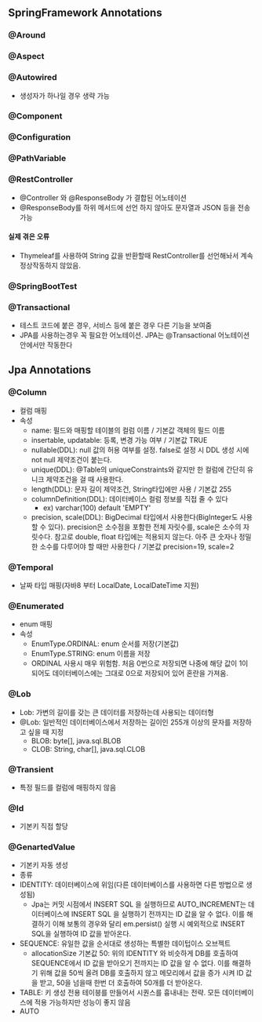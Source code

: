 ## SpringFramework Annotations

### @Around

### @Aspect

### @Autowired
- 생성자가 하나일 경우 생략 가능

### @Component

### @Configuration

### @PathVariable

### @RestController
- @Controller 와 @ResponseBody 가 결합된 어노테이션
- @ResponseBody를 하위 메서드에 선언 하지 않아도 문자열과 JSON 등을 전송 가능

#### 실제 겪은 오류
- Thymeleaf를 사용하여 String 값을 반환할때 RestController를 선언해놔서 계속 정상작동하지 않았음.

### @SpringBootTest

### @Transactional
- 테스트 코드에 붙은 경우, 서비스 등에 붙은 경우 다른 기능을 보여줌
- JPA를 사용하는경우 꼭 필요한 어노테이션. JPA는 @Transactional 어노테이션 안에서만 작동한다

## Jpa Annotations

### @Column
- 컬럼 매핑
- 속성
    - name: 필드와 매핑할 테이블의 컬럼 이름 / 기본값 객체의 필드 이름
    - insertable, updatable: 등록, 변경 가능 여부 / 기본값 TRUE
    - nullable(DDL): null 값의 허용 여부를 설정. false로 설정 시 DDL 생성 시에 not null 제약조건이 붙는다. 
    - unique(DDL): @Table의 uniqueConstraints와 같지만 한 컬럼에 간단히 유니크 제약조건을 걸 때 사용한다.
    - length(DDL): 문자 길이 제약조건, String타입에만 사용 / 기본값 255
    - columnDefinition(DDL): 데이터베이스 컬럼 정보를 직접 줄 수 있다
        - ex) varchar(100) default 'EMPTY'
    - precision, scale(DDL): BigDecimal 타입에서 사용한다(BigInteger도 사용할 수 있다). precision은 소수점을 포함한 전체 자릿수를, scale은 소수의 자릿수다. 참고로 double, float 타입에는 적용되지 않는다. 아주 큰 숫자나 정밀한 소수를 다루어야 할 때만 사용한다 / 기본값 precision=19, scale=2

### @Temporal
- 날짜 타입 매핑(자바8 부터 LocalDate, LocalDateTime 지원)

### @Enumerated
- enum 매핑
- 속성 
    - EnumType.ORDINAL: enum 순서를 저장(기본값)
    - EnumType.STRING: enum 이름을 저장
    - ORDINAL 사용시 매우 위험함. 처음 0번으로 저장되면 나중에 해당 값이 1이 되어도 데이터베이스에는 그대로 0으로 저장되어 있어 혼란을 가져옴.

### @Lob
- Lob: 가변의 길이를 갖는 큰 데이터를 저장하는데 사용되는 데이터형
- @Lob: 일반적인 데이터베이스에서 저장하는 길이인 255개 이상의 문자를 저장하고 싶을 때 지정
    - BLOB: byte[], java.sql.BLOB
    - CLOB: String, char[], java.sql.CLOB

### @Transient
- 특정 필드를 컬럼에 매핑하지 않음

### @Id
- 기본키 직접 할당

### @GenartedValue
- 기본키 자동 생성
- 종류
- IDENTITY: 데이터베이스에 위임(다른 데이터베이스를 사용하면 다른 방법으로 생성됨)
    - Jpa는 커밋 시점에서 INSERT SQL 을 실행하므로 AUTO_INCREMENT는 데이터베이스에 INSERT SQL 을 실행하기 전까지는 ID 값을 알 수 없다. 이를 해결하기 이해 보통의 경우와 달리 em.persist() 실행 시 예외적으로 INSERT SQL을 실행하여 ID 값을 받아온다.
- SEQUENCE: 유일한 값을 순서대로 생성하는 특별한 데이텁이스 오브젝트
    - allocationSize 기본값 50: 위의 IDENTITY 와 비슷하게 DB를 호출하여 SEQUENCE에서 ID 값을 받아오기 전까지는 ID 값을 알 수 없다. 이를 해결하기 위해 값을 50씩 올려 DB를 호출하지 않고 메모리에서 값을 증가 시켜 ID 값을 받고, 50을 넘을때 한번 더 호출하여 50개를 더 받아온다.
- TABLE: 키 생성 전용 테이븡를 만들어서 시퀀스를 흉내내는 전략. 모든 데이터베이스에 적용 가능하지만 성능이 좋지 않음
- AUTO
